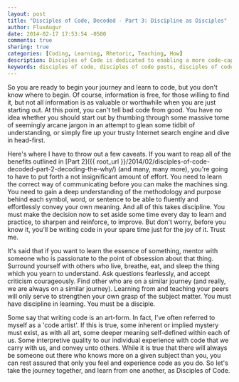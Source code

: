 ```yaml
---
layout: post
title: "Disciples of Code, Decoded - Part 3: Discipline as Disciples"
author: FluxAugur
date: 2014-02-17 17:53:54 -0500
comments: true
sharing: true
categories: [Coding, Learning, Rhetoric, Teaching, How]
description: Disciples of Code is dedicated to enabling a more code-capable world through free-to-all code samples, programming lessons, tutorials, and collaborative coding sessions. This post covers the discipline needed to learn to code.
keywords: disciples of code, disciples of code posts, disciples of code decoded post, coding discipline
---
```

So you are ready to begin your journey and learn to code, but you don't know where to begin. Of course, information is free, for those willing to find it, but not all information is as valuable or worthwhile when you are just starting out. At this point, you can't tell bad code from good. You have no idea whether you should start out by thumbing through some massive tome of seemingly arcane jargon in an attempt to glean some tidbit of understanding, or simply fire up your trusty Internet search engine and dive in head-first.

Here's where I have to throw out a few caveats. If you want to reap all of the benefits outlined in [Part 2]({{ root_url }}/2014/02/disciples-of-code-decoded-part-2-decoding-the-why/) (and many, many more), you're going to have to put forth a not insignificant amount of effort. You need to learn the correct way of communicating before you can make the machines sing. You need to gain a deep understanding of the methodology and purpose behind each symbol, word, or sentence to be able to fluently and effortlessly convey your own meaning. And all of this takes discipline. You must make the decision now to set aside some time every day to learn and practice, to sharpen and reinforce, to improve. But don't worry, before you know it, you'll be writing code in your spare time just for the joy of it. Trust me.

It's said that if you want to learn the essence of something, mentor with someone who is passionate to the point of obsession about that thing. Surround yourself with others who live, breathe, eat, and sleep the thing which you yearn to understand. Ask questions fearlessly, and accept criticism courageously. Find other who are on a similar journey (and really, we are always on a similar journey). Learning from and teaching your peers will only serve to strengthen your own grasp of the subject matter. You must have discipline in learning. You must be a disciple.

Some say that writing code is an art-form. In fact, I've often referred to myself as a 'code artist'. If this is true, some inherent or implied mystery must exist, as with all art, some deeper meaning self-defined within each of us. Some interpretive quality to our individual experience with code that we carry with us, and convey unto others. While it is true that there will always be someone out there who knows more on a given subject than you, you can rest assured that only you feel and experience code as you do. So let's take the journey together, and learn from one another, as Disciples of Code.

